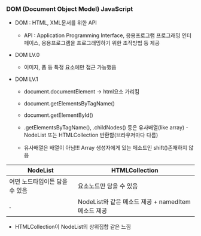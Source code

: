 ### DOM (Document Object Model) JavaScript
- DOM : HTML, XML문서를 위한 API
    + API : Application Programming Interface, 응용프로그램 프로그래밍 인터페이스, 응용프로그램을 프로그래밍하기 위한 조작방법 등 제공

- DOM LV.0
    + 이미지, 폼 등 특정 요소에만 접근 가능했음

- DOM LV.1
    + document.documentElement -> html요소 가리킴
    + document.getElementsByTagName()
    + document.getElementById()

    + .getElementsByTagName(), .childNodes() 등은 유사배열(like array) - NodeList 또는 HTMLCollection 반환함(브라우저마다 다름)
    + 유사배열은 배열이 아님!!! Array 생성자에게 있는 메소드인 shift()존재하지 않음

|NodeList|HTMLCollection|
|----|---|
|어떤 노드타입이든 담을 수 있음|요소노드만 담을 수 있음|
|.|NodeList와 같은 메소드 제공 + namedItem메소드 제공|

- HTMLCollection이 NodeList의 상위집합 같은 느낌